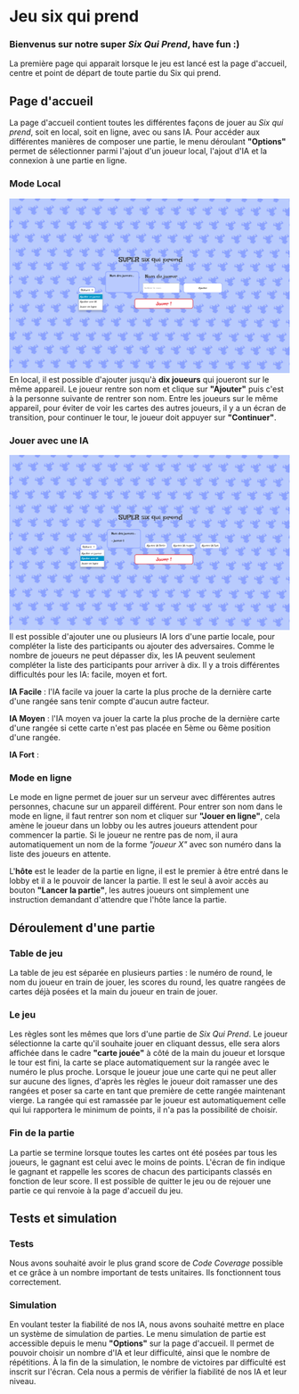 # Jeu six qui prend

### Bienvenus sur notre super _Six Qui Prend_, have fun :)

La première page qui apparait lorsque le jeu est lancé est la page d'accueil, centre et point de départ de toute partie 
du Six qui prend. 

## Page d'accueil 
La page d'accueil contient toutes les différentes façons de jouer au *Six qui prend*, soit en local, soit en ligne, avec 
ou sans IA. Pour accéder aux différentes manières de composer une partie, le menu déroulant **"Options"** permet de 
sélectionner parmi l'ajout d'un joueur local, l'ajout d'IA et la connexion à une partie en ligne. 

### Mode Local 

![localgame.png](./documentation/localgame.png)
En local, il est possible d'ajouter jusqu'à **dix joueurs** qui joueront sur le même appareil. 
Le joueur rentre son nom et clique sur **"Ajouter"** puis c'est à la personne suivante de rentrer son nom. 
Entre les joueurs sur le même appareil, pour éviter de voir les cartes des autres joueurs, il y a un écran de transition,
pour continuer le tour, le joueur doit appuyer sur **"Continuer"**. 

### Jouer avec une IA

![aigame.png](./documentation/aigame.png)
Il est possible d'ajouter une ou plusieurs IA lors d'une partie locale, pour compléter la liste des participants ou 
ajouter des adversaires. Comme le nombre de joueurs ne peut dépasser dix, les IA peuvent seulement compléter la liste des 
participants pour arriver à dix.
Il y a trois différentes difficultés pour les IA: facile, moyen et fort.

**IA Facile** : l'IA facile va jouer la carte la plus proche de la dernière carte d'une rangée sans tenir compte d'aucun
autre facteur. 

**IA Moyen** : l'IA moyen va jouer la carte la plus proche de la dernière carte d'une rangée si cette carte n'est pas 
placée en 5ème ou 6ème position d'une rangée. 

**IA Fort** : 

### Mode en ligne

Le mode en ligne permet de jouer sur un serveur avec différentes autres personnes, chacune sur un appareil différent. 
Pour entrer son nom dans le mode en ligne, il faut rentrer son nom et cliquer sur **"Jouer en ligne"**, cela amène le 
joueur dans un lobby ou les autres joueurs attendent pour commencer la partie. Si le joueur ne rentre pas de nom, il aura 
automatiquement un nom de la forme *"joueur X"* avec son numéro dans la liste des joueurs en attente. 

L'**hôte** est le leader de la partie en ligne, il est le premier à être entré dans le lobby et il a le pouvoir de lancer 
la partie. Il est le seul à avoir accès au bouton **"Lancer la partie"**, les autres joueurs ont simplement une instruction
demandant d'attendre que l'hôte lance la partie. 

## Déroulement d'une partie 

### Table de jeu

La table de jeu est séparée en plusieurs parties : le numéro de round, le nom du joueur en train de jouer, les scores du round,
les quatre rangées de cartes déjà posées et la main du joueur en train de jouer. 

###  Le jeu

Les règles sont les mêmes que lors d'une partie de _Six Qui Prend_. Le joueur sélectionne la carte qu'il souhaite jouer 
en cliquant dessus, elle sera alors affichée dans le cadre **"carte jouée"** à côté de la main du joueur et lorsque le 
tour est fini, la carte se place automatiquement sur la rangée avec le numéro le plus proche. Lorsque le joueur joue une
carte qui ne peut aller sur aucune des lignes, d'après les règles le joueur doit ramasser une des rangées et poser sa carte 
en tant que première de cette rangée maintenant vierge. La rangée qui est ramassée par le joueur est automatiquement 
celle qui lui rapportera le minimum de points, il n'a pas la possibilité de choisir.

### Fin de la partie

La partie se termine lorsque toutes les cartes ont été posées par tous les joueurs, le gagnant est celui avec le moins de 
points. L'écran de fin indique le gagnant et rappelle les scores de chacun des participants classés en fonction de leur score.
Il est possible de quitter le jeu ou de rejouer une partie ce qui renvoie à la page d'accueil du jeu. 

## Tests et simulation 

### Tests

Nous avons souhaité avoir le plus grand score de _Code Coverage_ possible et ce grâce à un nombre important de tests 
unitaires. Ils fonctionnent tous correctement. 

### Simulation

En voulant tester la fiabilité de nos IA, nous avons souhaité mettre en place un système de simulation de parties. 
Le menu simulation de partie est accessible depuis le menu **"Options"** sur la page d'accueil. 
Il permet de pouvoir choisir un nombre d'IA et leur difficulté, ainsi que le nombre de répétitions. À la fin de la 
simulation, le nombre de victoires par difficulté est inscrit sur l'écran. Cela nous a permis de vérifier la fiabilité 
de nos IA et leur niveau. 